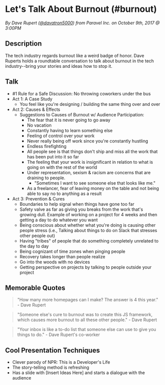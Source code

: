 # Let's Talk About Burnout (#burnout)
*By Dave Rupert ([@davatron5000](https://twitter.com/davatron5000)) from Paravel Inc. on October 9th, 2017 @ 3:00PM*

## Description

The tech industry regards burnout like a weird badge of honor. Dave Ruperts holds a roundtable conversation to talk about burnout in the tech industry--bring your stories and ideas how to stop it. 

## Talk

- #1 Rule for a Safe Discussion: No throwing coworkers under the bus
- Act 1: A Case Study
    - You feel like you're designing / building the same thing over and over
- Act 2: Causes & Effects
    - Suggestions to Causes of Burnout w/ Audience Participation:
        - The fear that it is never going to go away
        - No vacation
        - Constantly having to learn something else
        - Feeling of control over your work
        - Never really being off work since you're constantly hustling
        - Endless firefighting
        - All people see is that things don't ship and miss all the work that has been put into it so far
        - The feeling that your work is insignificant in relation to what is going on with the rest of the world
        - Under representation, sexism & racism are concerns that are draining to people. 
            - "Sometimes I want to see someone else that looks like me."
        - As a freelancer, fear of leaving money on the table and not being able to say no to anything as a result
- Act 3: Prevention & Cures
    - Boundaries to help signal when things have gone too far
    - Safety valve as far as giving you breaks from the work that's growing dull. Example of working on a project for 4 weeks and then getting a day to do whatever you want
    - Being conscious about whether what you're doing is causing other people stress (i.e., Talking about things to do on Slack that stresses other people out)
    - Having "tribes" of people that do something completely unrelated to the day to day
    - Being cognizant of time zones when pinging people
    - Recovery takes longer than people realize
    - Go into the woods with no devices
    - Getting perspective on projects by talking to people outside your project

## Memorable Quotes

> "How many more homepages can I make? The answer is 4 this year." - Dave Rupert

> "Someone else's cure to burnout was to create this JS framework, which causes more burnout to all these other people." - Dave Rupert

> "Your inbox is like a to-do list that someone else can use to give you things to do." - Dave Rupert's co-worker

## Cool Presentation Techniques

- Clever parody of NPR: This is a Developer's Life
- The story-telling method is refreshing
- Has a slide with [Insert Ideas Here] and starts a dialogue with the audience
